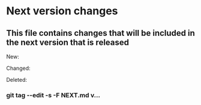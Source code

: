 # Next version changes
## This file contains changes that will be included in the next version that is released

New:

Changed:

Deleted:

### git tag --edit -s -F NEXT.md v...
